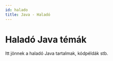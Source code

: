 ```yaml
---
id: halado
title: Java - Haladó
---
```


# Haladó Java témák

Itt jönnek a haladó Java tartalmak, kódpéldák stb.
